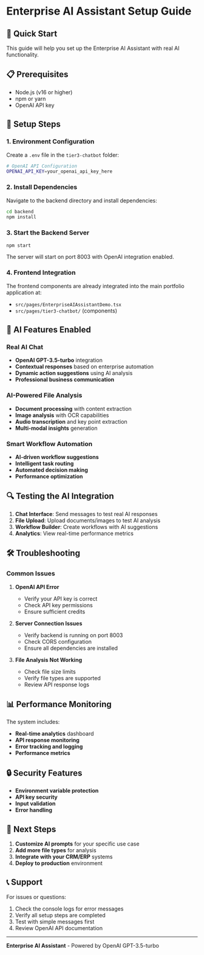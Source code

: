 # Enterprise AI Assistant Setup Guide

## 🚀 Quick Start

This guide will help you set up the Enterprise AI Assistant with real AI functionality.

## 📋 Prerequisites

- Node.js (v16 or higher)
- npm or yarn
- OpenAI API key

## 🔧 Setup Steps

### 1. Environment Configuration

Create a `.env` file in the `tier3-chatbot` folder:

```bash
# OpenAI API Configuration
OPENAI_API_KEY=your_openai_api_key_here
```

### 2. Install Dependencies

Navigate to the backend directory and install dependencies:

```bash
cd backend
npm install
```

### 3. Start the Backend Server

```bash
npm start
```

The server will start on port 8003 with OpenAI integration enabled.

### 4. Frontend Integration

The frontend components are already integrated into the main portfolio application at:
- `src/pages/EnterpriseAIAssistantDemo.tsx`
- `src/pages/tier3-chatbot/` (components)

## 🤖 AI Features Enabled

### Real AI Chat
- **OpenAI GPT-3.5-turbo** integration
- **Contextual responses** based on enterprise automation
- **Dynamic action suggestions** using AI analysis
- **Professional business communication**

### AI-Powered File Analysis
- **Document processing** with content extraction
- **Image analysis** with OCR capabilities
- **Audio transcription** and key point extraction
- **Multi-modal insights** generation

### Smart Workflow Automation
- **AI-driven workflow suggestions**
- **Intelligent task routing**
- **Automated decision making**
- **Performance optimization**

## 🔍 Testing the AI Integration

1. **Chat Interface**: Send messages to test real AI responses
2. **File Upload**: Upload documents/images to test AI analysis
3. **Workflow Builder**: Create workflows with AI suggestions
4. **Analytics**: View real-time performance metrics

## 🛠️ Troubleshooting

### Common Issues

1. **OpenAI API Error**
   - Verify your API key is correct
   - Check API key permissions
   - Ensure sufficient credits

2. **Server Connection Issues**
   - Verify backend is running on port 8003
   - Check CORS configuration
   - Ensure all dependencies are installed

3. **File Analysis Not Working**
   - Check file size limits
   - Verify file types are supported
   - Review API response logs

## 📊 Performance Monitoring

The system includes:
- **Real-time analytics** dashboard
- **API response monitoring**
- **Error tracking and logging**
- **Performance metrics**

## 🔒 Security Features

- **Environment variable protection**
- **API key security**
- **Input validation**
- **Error handling**

## 🚀 Next Steps

1. **Customize AI prompts** for your specific use case
2. **Add more file types** for analysis
3. **Integrate with your CRM/ERP** systems
4. **Deploy to production** environment

## 📞 Support

For issues or questions:
1. Check the console logs for error messages
2. Verify all setup steps are completed
3. Test with simple messages first
4. Review OpenAI API documentation

---

**Enterprise AI Assistant** - Powered by OpenAI GPT-3.5-turbo
